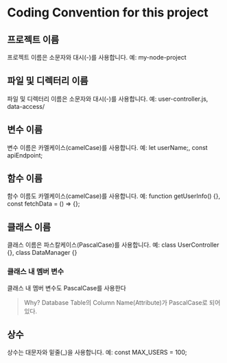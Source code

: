 # Coding Convention for this project 
## 프로젝트 이름
프로젝트 이름은 소문자와 대시(-)를 사용합니다.
예: my-node-project

## 파일 및 디렉터리 이름
파일 및 디렉터리 이름은 소문자와 대시(-)를 사용합니다.
예: user-controller.js, data-access/

## 변수 이름
변수 이름은 카멜케이스(camelCase)를 사용합니다.
예: let userName;, const apiEndpoint;

## 함수 이름
함수 이름도 카멜케이스(camelCase)를 사용합니다.
예: function getUserInfo() {}, const fetchData = () => {};

## 클래스 이름
클래스 이름은 파스칼케이스(PascalCase)를 사용합니다.
예: class UserController {}, class DataManager {}
### 클래스 내 멤버 변수
클래스 내 멤버 변수도 PascalCase를 사용한다
> Why? Database Table의 Column Name(Attribute)가 PascalCase로 되어 있다.

## 상수
상수는 대문자와 밑줄(_)을 사용합니다.
예: const MAX_USERS = 100;